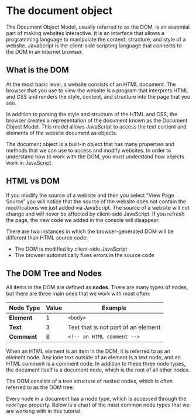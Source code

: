 # The document object

The Document Object Model, usually referred to as the DOM, is an essential part of making websites interactive. It is an interface that allows a programming language to manipulate the content, structure, and style of a website. JavaScript is the client-side scripting language that connects to the DOM in an internet browser.

## What is the DOM

At the most basic level, a website consists of an HTML document. The browser that you use to view the website is a program that interprets HTML and CSS and renders the style, content, and structure into the page that you see.

In addition to parsing the style and structure of the HTML and CSS, the browser creates a representation of the document known as the Document Object Model. This model allows JavaScript to access the text content and elements of the website document as objects.

The document object is a built-in object that has many properties and methods that we can use to access and modify websites. In order to understand how to work with the DOM, you must understand how objects work in JavaScript.

## HTML vs DOM

If you modify the source of a website and then you select “View Page Source” you will notice that the source of the website does not contain the modifications we just added via JavaScript. The source of a website will not change and will never be affected by client-side JavaScript. If you refresh the page, the new code we added in the console will disappear.

There are two instances in which the browser-generated DOM will be different than HTML source code:

- The DOM is modified by client-side JavaScript
- The browser automatically fixes errors in the source code

## The DOM Tree and Nodes

All items in the DOM are defined as **nodes**. There are many types of nodes, but there are three main ones that we work with most often:

| Node Type   | Value | Example                             |
| ----------- | ----- | ----------------------------------- |
| **Element** | 1     | `<body>`                            |
| **Text**    | 3     | Text that is not part of an element |
| **Comment** | 8     | `<!-- an HTML comment -->`          |

When an HTML element is an item in the DOM, it is referred to as an element node. Any lone text outside of an element is a text node, and an HTML comment is a comment node. In addition to these three node types, the document itself is a document node, which is the root of all other nodes.

The DOM consists of a tree structure of nested nodes, which is often referred to as the DOM tree.

Every node in a document has a node type, which is accessed through the `nodeType` property. Below is a chart of the most common node types that we are working with in this tutorial.
